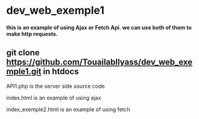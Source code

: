 # dev_web_exemple1

#### this is an example of using Ajax or Fetch Api. we can use both of them to make http requests.


## git clone https://github.com/TouailabIlyass/dev_web_exemple1.git in htdocs


API1.php is the server side source code


index.html is an example of using ajax


index_exemple2.html is an example of using fetch
